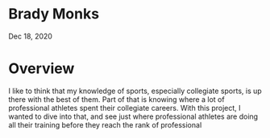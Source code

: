 # Brady Monks

Dec 18, 2020

# Overview 

I like to think that my knowledge of sports, especially collegiate sports, is up there with the best of them. Part of that is knowing where a lot of professional athletes spent their collegiate careers. With this project, I wanted to dive into that, and see just where professional athletes are doing all their training before they reach the rank of professional
